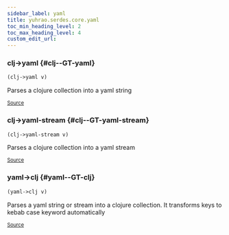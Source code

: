 ```yaml
---
sidebar_label: yaml
title: yuhrao.serdes.core.yaml
toc_min_heading_level: 2
toc_max_heading_level: 4
custom_edit_url:
---
```






### clj\-&gt;yaml {#clj--GT-yaml}
``` clojure
(clj->yaml v)
```


Parses a clojure collection into a yaml string
<p><sub><a href="https://github.com/yuhrao/big-bang/blob/main//src/yuhrao/serdes/core/yaml.clj#L10-L13">Source</a></sub></p>

### clj\-&gt;yaml\-stream {#clj--GT-yaml-stream}
``` clojure
(clj->yaml-stream v)
```


Parses a clojure collection into a yaml stream
<p><sub><a href="https://github.com/yuhrao/big-bang/blob/main//src/yuhrao/serdes/core/yaml.clj#L15-L18">Source</a></sub></p>

### yaml\-&gt;clj {#yaml--GT-clj}
``` clojure
(yaml->clj v)
```


Parses a yaml string or stream into a clojure collection.
  It transforms keys to kebab case keyword automatically
<p><sub><a href="https://github.com/yuhrao/big-bang/blob/main//src/yuhrao/serdes/core/yaml.clj#L4-L8">Source</a></sub></p>
